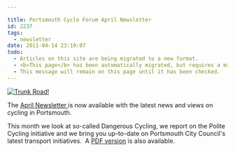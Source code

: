 ```yaml
---

title: Portsmouth Cycle Forum April Newsletter
id: 2237
tags:
  - newsletter
date: 2011-04-14 23:19:07
todo:
  - Articles on this site are being migrated to a new format.
  - <b>This page</b> has been automatically migrated, but requires a manual check-&amp;-tune to ensure the format and links all work as expected.
  - This message will remain on this page until it has been checked.
---
```


[![Trunk Road!](http://www.pompeybug.co.uk/wp-content/uploads/2011/04/trunk-road-e1302737286209-150x150.jpg "Trunk Road!")](http://www.pompeybug.co.uk/wp-content/uploads/2011/04/trunk-road-e1302737286209.jpg)

The [April Newsletter ](http://www.pompeybug.co.uk/wp-content/uploads/2011/04/PCF-Newsletter-April-2011.htm "Portsmouth Cycle Forum April Newsletter")is now available with the latest news and views on cycling in Portsmouth.

This month we look at so-called Dangerous Cycling, we report on the Polite Cycling initiative and we bring you up-to-date on Portsmouth City Council's latest transport initiatives.  A [PDF version](http://www.pompeybug.co.uk/wp-content/uploads/2011/04/PCF-Newsletter-April-2011.pdf) is also available.
